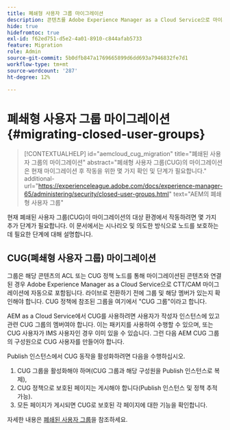 ```yaml
---
title: 폐쇄형 사용자 그룹 마이그레이션
description: 콘텐츠를 Adobe Experience Manager as a Cloud Service으로 마이그레이션한 후 폐쇄된 사용자 그룹을 활성화하는 데 필요한 특수 고려 사항에 대해 알아봅니다.
hide: true
hidefromtoc: true
exl-id: f62ed751-d5e2-4a01-8910-c844afab5733
feature: Migration
role: Admin
source-git-commit: 5b0dfb847a1769665899d6dd693a7946832fe7d1
workflow-type: tm+mt
source-wordcount: '287'
ht-degree: 12%

---
```



# 폐쇄형 사용자 그룹 마이그레이션 {#migrating-closed-user-groups}

>[!CONTEXTUALHELP]
>id="aemcloud_cug_migration"
>title="폐쇄된 사용자 그룹의 마이그레이션"
>abstract="폐쇄형 사용자 그룹(CUG)의 마이그레이션은 현재 마이그레이션 후 작동을 위한 몇 가지 확인 및 단계가 필요합니다."
>additional-url="https://experienceleague.adobe.com/docs/experience-manager-65/administering/security/closed-user-groups.html" text="AEM의 폐쇄형 사용자 그룹"

현재 폐쇄된 사용자 그룹(CUG)이 마이그레이션의 대상 환경에서 작동하려면 몇 가지 추가 단계가 필요합니다. 이 문서에서는 시나리오 및 의도한 방식으로 노드를 보호하는 데 필요한 단계에 대해 설명합니다.

## CUG(폐쇄형 사용자 그룹) 마이그레이션

그룹은 해당 콘텐츠의 ACL 또는 CUG 정책 노드를 통해 마이그레이션된 콘텐츠와 연결된 경우 Adobe Experience Manager as a Cloud Service으로 CTT/CAM 마이그레이션에 자동으로 포함됩니다. 라이브로 전환하기 전에 그룹 및 해당 멤버가 있는지 확인해야 합니다. CUG 정책에 참조된 그룹을 여기에서 &quot;CUG 그룹&quot;이라고 합니다.

AEM as a Cloud Service에서 CUG를 사용하려면 사용자가 작성자 인스턴스에 있고 관련 CUG 그룹의 멤버여야 합니다.  이는 패키지를 사용하여 수행할 수 있으며, 또는 CUG 사용자가 IMS 사용자인 경우 이미 있을 수 있습니다.  그런 다음 AEM CUG 그룹의 구성원으로 CUG 사용자를 만들어야 합니다.

Publish 인스턴스에서 CUG 동작을 활성화하려면 다음을 수행하십시오.
1. CUG 그룹을 활성화해야 하며(CUG 그룹과 해당 구성원을 Publish 인스턴스로 복제),
1. CUG 정책으로 보호된 페이지는 게시해야 합니다(Publish 인스턴스 및 정책 추적 가능).
1. 모든 페이지가 게시되면 CUG로 보호된 각 페이지에 대한 기능을 확인합니다.

자세한 내용은 [폐쇄된 사용자 그룹](https://experienceleague.adobe.com/docs/experience-manager-65/administering/security/closed-user-groups.html)을 참조하세요.
